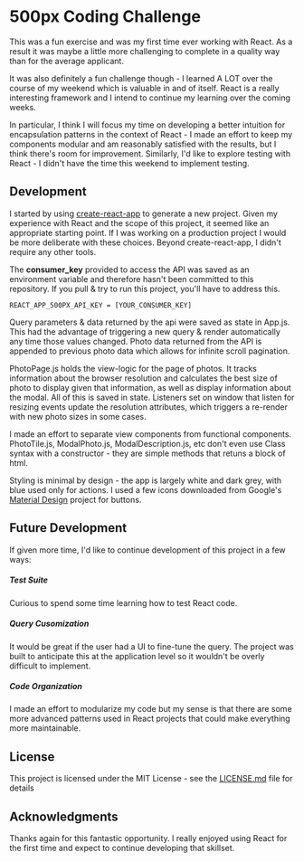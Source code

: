 # 500px Coding Challenge

This was a fun exercise and was my first time ever working with React. As a result it was maybe a little more challenging to complete in a quality way than for the average applicant.  

It was also definitely a fun challenge though - I learned A LOT over the course of my weekend which is valuable in and of itself. React is a really interesting framework and I intend to continue my learning over the coming weeks.

In particular, I think I will focus my time on developing a better intuition for encapsulation patterns in the context of React - I made an effort to keep my components modular and am reasonably satisfied with the results, but I think there's room for improvement. Similarly, I'd like to explore testing with React - I didn't have the time this weekend to implement testing.

## Development

I started by using [create-react-app](https://github.com/facebook/create-react-app) to generate a new project. Given my experience with React and the scope of this project, it seemed like an appropriate starting point. If I was working on a production project I would be more deliberate with these choices. Beyond create-react-app, I didn't require any other tools.

The **consumer_key** provided to access the API was saved as an environment variable and therefore hasn't been committed to this repository. If you pull & try to run this project, you'll have to address this. 

```
REACT_APP_500PX_API_KEY = [YOUR_CONSUMER_KEY]
```

Query parameters & data returned by the api were saved as state in App.js. This had the advantage of triggering a new query & render automatically any time those values changed. Photo data returned from the API is appended to previous photo data which allows for infinite scroll pagination. 

PhotoPage.js holds the view-logic for the page of photos. It tracks information about the browser resolution and calculates the best size of photo to display given that information, as well as display information about the modal. All of this is saved in state. Listeners set on window that listen for resizing events update the resolution attributes, which triggers a re-render with new photo sizes in some cases.

I made an effort to separate view components from functional components. PhotoTile.js, ModalPhoto.js, ModalDescription.js, etc don't even use Class syntax with a constructor - they are simple methods that retuns a block of html.

Styling is minimal by design - the app is largely white and dark grey, with blue used only for actions. I used a few icons downloaded from Google's [Material Design](https://material.io/icons) project for buttons. 

## Future Development

If given more time, I'd like to continue development of this project in a few ways:

##### Test Suite
Curious to spend some time learning how to test React code. 

##### Query Cusomization
It would be great if the user had a UI to fine-tune the query. The project was built to anticipate this at the application level so it wouldn't be overly difficult to implement.

##### Code Organization
I made an effort to modularize my code but my sense is that there are some more advanced patterns used in React projects that could make everything more maintainable.

## License

This project is licensed under the MIT License - see the [LICENSE.md](LICENSE.md) file for details

## Acknowledgments

Thanks again for this fantastic opportunity. I really enjoyed using React for the first time and expect to continue developing that skillset. 
